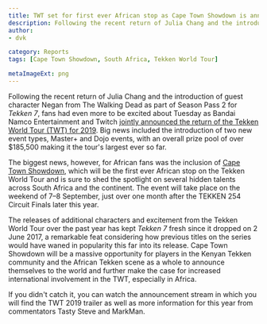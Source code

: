 ```yaml
---
title: TWT set for first ever African stop as Cape Town Showdown is announced for 2019 season
description: Following the recent return of Julia Chang and the introduction of Negan to Tekken 7, fans had even more to be excited about Tuesday as Bandai Namco Entertainment and Twitch jointly announced the return of the Tekken World Tour (TWT) for 2019.
author:
- dvk

category: Reports
tags: [Cape Town Showdown, South Africa, Tekken World Tour]

metaImageExt: png
---
```

<p>Following the recent return of Julia Chang and the introduction of guest character Negan from The Walking Dead as part of Season Pass 2 for <em>Tekken 7</em>, fans had even more to be excited about Tuesday as Bandai Namco Entertainment and Twitch <a href="https://www.businesswire.com/news/home/20190312005321/en/BANDAI-NAMCO-Entertainment-America-Twitch®-Officially-Announce" target="_blank">jointly announced the return of the Tekken World Tour (TWT) for 2019</a>. Big news included the introduction of two new event types, Master+ and Dojo events, with an overall prize pool of over $185,500 making it the tour's largest ever so far.</p>
<p>The biggest news, however, for African fans was the inclusion of <a href="https://twitter.com/CTSFGC" target="_blank">Cape Town Showdown</a>, which will be the first ever African stop on the Tekken World Tour and is sure to shed the spotlight on several hidden talents across South Africa and the continent. The event will take place on the weekend of 7–8 September, just over one month after the TEKKEN 254 Circuit Finals later this year.</p>
<p>The releases of additional characters and excitement from the Tekken World Tour over the past year has kept <em>Tekken 7</em> fresh since it dropped on 2 June 2017, a remarkable feat considering how previous titles on the series would have waned in popularity this far into its release. Cape Town Showdown will be a massive opportunity for players in the Kenyan Tekken community and the African Tekken scene as a whole to announce themselves to the world and further make the case for increased international involvement in the TWT, especially in Africa.</p>
<p>If you didn't catch it, you can watch the announcement stream in which you will find the TWT 2019 trailer as well as more information for this year from commentators Tasty Steve and MarkMan.</p>

<div class="d-none d-lg-flex justify-content-center mb-3">
    <!-- Add a placeholder for the Twitch embed -->
    <div id="twitch-embed"></div>
    <!-- Load the Twitch embed script -->
    <script src="https://player.twitch.tv/js/embed/v1.js"></script>
    <!-- Create a Twitch.Player object. This will render within the placeholder div -->
    <script type="text/javascript">
    const params = {
        video: "394449529",
        width: "720px",
        height: "405px",
        autoplay: false,
    }
    const player = new Twitch.Player("twitch-embed", params);
    </script>
</div>